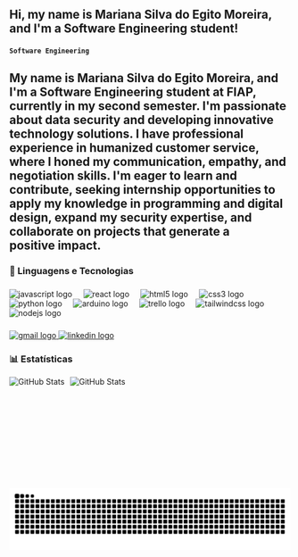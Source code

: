 ## Hi, my name is Mariana Silva do Egito Moreira, and I'm a Software Engineering student!

**`Software Engineering`**

My name is Mariana Silva do Egito Moreira, and I'm a Software Engineering student at FIAP, currently in my second semester. I'm passionate about data security and developing innovative technology solutions. I have professional experience in humanized customer service, where I honed my communication, empathy, and negotiation skills. I'm eager to learn and contribute, seeking internship opportunities to apply my knowledge in programming and digital design, expand my security expertise, and collaborate on projects that generate a positive impact.
---

### 🤖 Linguagens e Tecnologias

###

<div align="left">
  <img src="https://cdn.jsdelivr.net/gh/devicons/devicon/icons/javascript/javascript-original.svg" height="30" alt="javascript logo"  />
  <img width="12" />
  <img src="https://cdn.jsdelivr.net/gh/devicons/devicon/icons/react/react-original.svg" height="30" alt="react logo"  />
  <img width="12" />
  <img src="https://cdn.jsdelivr.net/gh/devicons/devicon/icons/html5/html5-original.svg" height="30" alt="html5 logo"  />
  <img width="12" />
  <img src="https://cdn.jsdelivr.net/gh/devicons/devicon/icons/css3/css3-original.svg" height="30" alt="css3 logo"  />
  <img width="12" />
  <img src="https://cdn.jsdelivr.net/gh/devicons/devicon/icons/python/python-original.svg" height="30" alt="python logo"  />
  <img width="12" />
  <img src="https://cdn.jsdelivr.net/gh/devicons/devicon/icons/arduino/arduino-original.svg" height="30" alt="arduino logo"  />
  <img width="12" />
  <img src="https://cdn.jsdelivr.net/gh/devicons/devicon/icons/trello/trello-plain.svg" height="30" alt="trello logo"  />
  <img width="12" />
  <img src="https://cdn.jsdelivr.net/gh/devicons/devicon/icons/tailwindcss/tailwindcss-original-wordmark.svg" height="30" alt="tailwindcss logo"  />
  <img width="12" />
  <img src="https://cdn.jsdelivr.net/gh/devicons/devicon/icons/nodejs/nodejs-original.svg" height="30" alt="nodejs logo"  />
</div>

###

<div align="left">
  <a href="mailto:marianaegito2007@gmail.com" target="_blank">
    <img src="https://img.shields.io/static/v1?message=Gmail&logo=gmail&label=&color=D14836&logoColor=white&labelColor=&style=for-the-badge" height="35" alt="gmail logo"  />
  </a>
  <a href="https://www.linkedin.com/in/mariana-silva-do-egito-moreira-887341355" target="_blank">
    <img src="https://img.shields.io/static/v1?message=LinkedIn&logo=linkedin&label=&color=0077B5&logoColor=white&labelColor=&style=for-the-badge" height="35" alt="linkedin logo"  />
  </a>
</div>

### 📊 Estatísticas

<p>
  <img 
    align="left" 
    alt="GitHub Stats" 
    height="200" 
    style="padding-right: 10px;" 
    src="https://github-readme-stats.vercel.app/api?username=marianaegito&show_icons=true&theme=tokyonight&include_all_commits=true&locale=pt-br" 
  />

<img 
      align="left" 
      alt="GitHub Stats" 
      height="200" 
      src="https://github-readme-stats.vercel.app/api/top-langs/?username=marianaegito&theme=tokyonight&layout=compact&custom_title=Tecnologias&langs_count=9" 
  />

  </p>

<picture>
  <source media="(prefers-color-scheme: dark)" srcset="https://raw.githubusercontent.com/marianaegito/marianaegito/output/github-contribution-grid-snake-dark.svg">
  <source media="(prefers-color-scheme: light)" srcset="https://raw.githubusercontent.com/marianaegito/marianaegito/output/github-contribution-grid-snake.svg">
  <img alt="github contribution grid snake animation" src="https://raw.githubusercontent.com/marianaegito/marianaegito/output/github-contribution-grid-snake.svg">
</picture>
